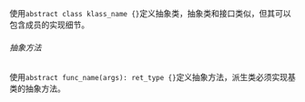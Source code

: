 使用`abstract class klass_name {}`定义抽象类，抽象类和接口类似，但其可以包含成员的实现细节。

###### 抽象方法

使用`abstract func_name(args): ret_type {}`定义抽象方法，派生类必须实现基类的抽象方法。